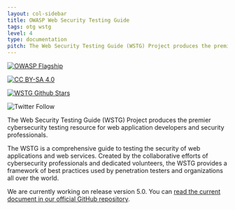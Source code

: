 ```yaml
---
layout: col-sidebar
title: OWASP Web Security Testing Guide
tags: otg wstg
level: 4
type: documentation
pitch: The Web Security Testing Guide (WSTG) Project produces the premier cybersecurity testing resource for web application developers and security professionals.
---
```


[![OWASP Flagship](https://img.shields.io/badge/owasp-flagship-brightgreen.svg)](https://www.owasp.org/index.php/OWASP_Project_Inventory#tab=Flagship_Projects)

[![CC BY-SA 4.0](https://creativecommons.org/licenses/by-sa/4.0/)](https://licensebuttons.net/l/by-sa/4.0/80x15.png)

[![WSTG Github Stars](https://img.shields.io/github/stars/OWASP/wstg?label=Stars%20on%20GitHub&style=social)](https://github.com/OWASP/wstg/)

![Twitter Follow](https://img.shields.io/twitter/follow/owasp_wstg?style=social)


The Web Security Testing Guide (WSTG) Project produces the premier cybersecurity testing resource for web application developers and security professionals.

The WSTG is a comprehensive guide to testing the security of web applications and web services. Created by the collaborative efforts of cybersecurity professionals and dedicated volunteers, the WSTG provides a framework of best practices used by penetration testers and organizations all over the world.

We are currently working on release version 5.0. You can [read the current document in our official GitHub repository](https://github.com/OWASP/wstg/tree/master/document).
